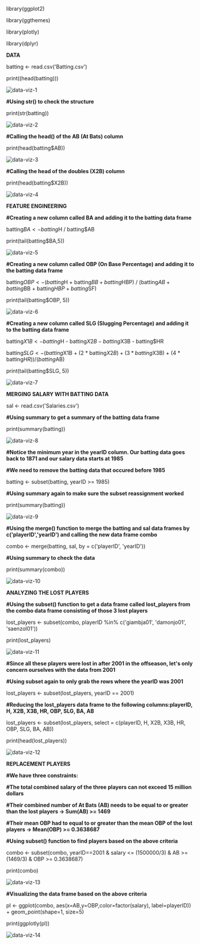 library(ggplot2)

library(ggthemes)

library(plotly)

library(dplyr)



**DATA**

batting <- read.csv('Batting.csv')

print((head(batting)))

![data-viz-1](https://user-images.githubusercontent.com/97744709/210138968-c84ae4a1-d221-4e48-a7c0-4b02d7ca245b.jpg)



**#Using str() to check the structure**

print(str(batting))

![data-viz-2](https://user-images.githubusercontent.com/97744709/210139032-88be140b-fb0e-47c3-a27f-0cca049459fb.jpg)



**#Calling the head() of the AB (At Bats) column**

print(head(batting$AB))

![data-viz-3](https://user-images.githubusercontent.com/97744709/210139149-614a03a1-1c40-4545-8d5a-b06913777754.jpg)



**#Calling the head of the doubles (X2B) column**

print(head(batting$X2B))

![data-viz-4](https://user-images.githubusercontent.com/97744709/210139284-505b61ad-6123-42ee-b987-7ca11471a430.jpg)



**FEATURE ENGINEERING**

**#Creating a new column called BA and adding it to the batting data frame**

batting$BA <- batting$H / batting$AB

print(tail(batting$BA,5))

![data-viz-5](https://user-images.githubusercontent.com/97744709/210139410-26bc8637-23d4-45fb-87db-5f565b1c2b5b.jpg)



**#Creating a new column called OBP (On Base Percentage) and adding it to the batting data frame**

batting$OBP <- (batting$H + batting$BB + batting$HBP) / (batting$AB + batting$BB + batting$HBP + batting$SF)

print(tail(batting$OBP, 5))

![data-viz-6](https://user-images.githubusercontent.com/97744709/210139575-9d1a7526-b79b-46e5-a6d2-84d335accf3f.jpg)



**#Creating a new column called SLG (Slugging Percentage) and adding it to the batting data frame**

batting$X1B <- batting$H - batting$X2B - batting$X3B - batting$HR

batting$SLG <-
  (batting$X1B + (2 * batting$X2B) + (3 * batting$X3B) + (4 * batting$HR)) / (batting$AB)

print(tail(batting$SLG, 5))

![data-viz-7](https://user-images.githubusercontent.com/97744709/210139657-c0e95635-95e7-43d7-b1bb-fc3cee53468e.jpg)


**MERGING SALARY WITH BATTING DATA**

sal <- read.csv('Salaries.csv')

**#Using summary to get a summary of the batting data frame**

print(summary(batting))

![data-viz-8](https://user-images.githubusercontent.com/97744709/210139819-ad4a7e54-bde1-469b-95b8-610f6a4a916a.jpg)



**#Notice the minimum year in the yearID column. Our batting data goes back to 1871 and our salary data starts at 1985**

**#We need to remove the batting data that occured before 1985**

batting <- subset(batting, yearID >= 1985)



**#Using summary again to make sure the subset reassignment worked**

print(summary(batting))

![data-viz-9](https://user-images.githubusercontent.com/97744709/210139961-b933236b-5eaa-4740-a8e6-4441e94d8b62.jpg)



**#Using the merge() function to merge the batting and sal data frames by c('playerID','yearID') and calling the new data frame combo**

combo <- merge(batting, sal, by = c('playerID', 'yearID'))

**#Using summary to check the data**

print(summary(combo))

![data-viz-10](https://user-images.githubusercontent.com/97744709/210140098-0b9a9eee-031b-45d1-a8fc-4fb6ffc0b745.jpg)

**ANALYZING THE LOST PLAYERS**

**#Using the subset() function to get a data frame called lost_players from the combo data frame consisting of those 3 lost players**

lost_players <- subset(combo, playerID %in% c('giambja01', 'damonjo01', 'saenzol01'))

print(lost_players)

![data-viz-11](https://user-images.githubusercontent.com/97744709/210140547-495eba6b-cea9-445c-be77-db79651d7559.jpg)



**#Since all these players were lost in after 2001 in the offseason, let's only concern ourselves with the data from 2001**

**#Using subset again to only grab the rows where the yearID was 2001**

lost_players <- subset(lost_players, yearID == 2001)

**#Reducing the lost_players data frame to the following columns:playerID, H, X2B, X3B, HR, OBP, SLG, BA, AB**

lost_players <- subset(lost_players, select = c(playerID, H, X2B, X3B, HR, OBP, SLG, BA, AB))

print(head(lost_players))

![data-viz-12](https://user-images.githubusercontent.com/97744709/210140700-21239680-e3ad-4ca2-96bd-fff9628c65f9.jpg)



**REPLACEMENT PLAYERS**

**#We have three constraints:**

**#The total combined salary of the three players can not exceed 15 million dollars**

**#Their combined number of At Bats (AB) needs to be equal to or greater than the lost players -> Sum(AB) >= 1469**

**#Their mean OBP had to equal to or greater than the mean OBP of the lost players -> Mean(OBP) >= 0.3638687**

**#Using subset() function to find players based on the above criteria**

combo <- subset(combo, yearID==2001 & salary <= (1500000/3) & AB >= (1469/3) & OBP >= 0.3638687)

print(combo)

![data-viz-13](https://user-images.githubusercontent.com/97744709/210141011-2d821445-b5c1-4d55-bcef-151b84379bff.jpg)



**#Visualizing the data frame based on the above criteria**

pl <- ggplot(combo, aes(x=AB,y=OBP,color=factor(salary), label=playerID)) + geom_point(shape=1, size=5)

print(ggplotly(pl))

![data-viz-14](https://user-images.githubusercontent.com/97744709/210141135-3c0fa34d-d4c8-427d-ba4a-e8064a000e3a.jpg)
